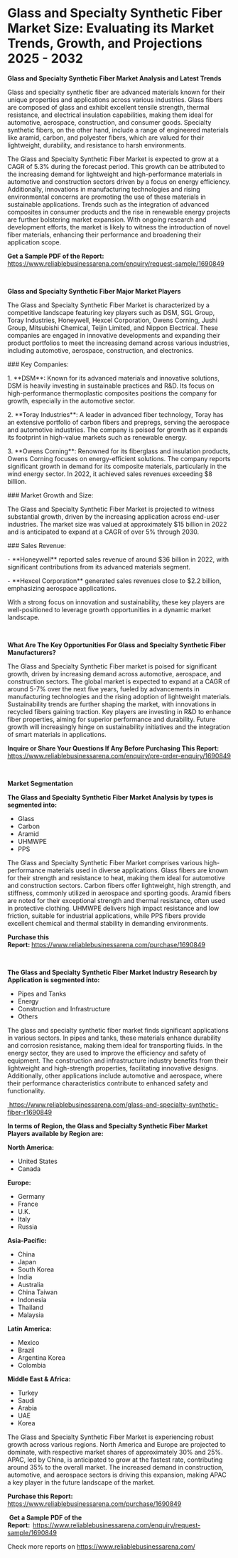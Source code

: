 <p><h1>Glass and Specialty Synthetic Fiber Market Size: Evaluating its Market Trends, Growth, and Projections 2025 - 2032</h1></p><p><strong>Glass and Specialty Synthetic Fiber Market Analysis and Latest Trends</strong></p>
<p><p>Glass and specialty synthetic fiber are advanced materials known for their unique properties and applications across various industries. Glass fibers are composed of glass and exhibit excellent tensile strength, thermal resistance, and electrical insulation capabilities, making them ideal for automotive, aerospace, construction, and consumer goods. Specialty synthetic fibers, on the other hand, include a range of engineered materials like aramid, carbon, and polyester fibers, which are valued for their lightweight, durability, and resistance to harsh environments.</p><p>The Glass and Specialty Synthetic Fiber Market is expected to grow at a CAGR of 5.3% during the forecast period. This growth can be attributed to the increasing demand for lightweight and high-performance materials in automotive and construction sectors driven by a focus on energy efficiency. Additionally, innovations in manufacturing technologies and rising environmental concerns are promoting the use of these materials in sustainable applications. Trends such as the integration of advanced composites in consumer products and the rise in renewable energy projects are further bolstering market expansion. With ongoing research and development efforts, the market is likely to witness the introduction of novel fiber materials, enhancing their performance and broadening their application scope.</p></p>
<p><strong>Get a Sample PDF of the Report:&nbsp;</strong> <a href="https://www.reliablebusinessarena.com/enquiry/request-sample/1690849?utm_campaign=2779&utm_medium=2&utm_source=Github&utm_content=ia&utm_term=26032025&utm_id=glass-and-specialty-synthetic-fiber">https://www.reliablebusinessarena.com/enquiry/request-sample/1690849</a></p>
<p>&nbsp;</p>
<p><strong>Glass and Specialty Synthetic Fiber Major Market Players</strong></p>
<p><p>The Glass and Specialty Synthetic Fiber Market is characterized by a competitive landscape featuring key players such as DSM, SGL Group, Toray Industries, Honeywell, Hexcel Corporation, Owens Corning, Jushi Group, Mitsubishi Chemical, Teijin Limited, and Nippon Electrical. These companies are engaged in innovative developments and expanding their product portfolios to meet the increasing demand across various industries, including automotive, aerospace, construction, and electronics.</p><p>### Key Companies:</p><p>1. **DSM**: Known for its advanced materials and innovative solutions, DSM is heavily investing in sustainable practices and R&D. Its focus on high-performance thermoplastic composites positions the company for growth, especially in the automotive sector.</p><p>2. **Toray Industries**: A leader in advanced fiber technology, Toray has an extensive portfolio of carbon fibers and prepregs, serving the aerospace and automotive industries. The company is poised for growth as it expands its footprint in high-value markets such as renewable energy.</p><p>3. **Owens Corning**: Renowned for its fiberglass and insulation products, Owens Corning focuses on energy-efficient solutions. The company reports significant growth in demand for its composite materials, particularly in the wind energy sector. In 2022, it achieved sales revenues exceeding $8 billion.</p><p>### Market Growth and Size:</p><p>The Glass and Specialty Synthetic Fiber Market is projected to witness substantial growth, driven by the increasing application across end-user industries. The market size was valued at approximately $15 billion in 2022 and is anticipated to expand at a CAGR of over 5% through 2030.</p><p>### Sales Revenue:</p><p>- **Honeywell** reported sales revenue of around $36 billion in 2022, with significant contributions from its advanced materials segment.</p><p>- **Hexcel Corporation** generated sales revenues close to $2.2 billion, emphasizing aerospace applications.</p><p>With a strong focus on innovation and sustainability, these key players are well-positioned to leverage growth opportunities in a dynamic market landscape.</p></p>
<p>&nbsp;</p>
<p><strong>What Are The Key Opportunities For Glass and Specialty Synthetic Fiber Manufacturers?</strong></p>
<p><p>The Glass and Specialty Synthetic Fiber market is poised for significant growth, driven by increasing demand across automotive, aerospace, and construction sectors. The global market is expected to expand at a CAGR of around 5-7% over the next five years, fueled by advancements in manufacturing technologies and the rising adoption of lightweight materials. Sustainability trends are further shaping the market, with innovations in recycled fibers gaining traction. Key players are investing in R&D to enhance fiber properties, aiming for superior performance and durability. Future growth will increasingly hinge on sustainability initiatives and the integration of smart materials in applications.</p></p>
<p><strong>Inquire or Share Your Questions If Any Before Purchasing This Report:</strong> <a href="https://www.reliablebusinessarena.com/enquiry/pre-order-enquiry/1690849?utm_campaign=2779&utm_medium=2&utm_source=Github&utm_content=ia&utm_term=26032025&utm_id=glass-and-specialty-synthetic-fiber">https://www.reliablebusinessarena.com/enquiry/pre-order-enquiry/1690849</a></p>
<p>&nbsp;</p>
<p><strong>Market Segmentation</strong></p>
<p><strong>The Glass and Specialty Synthetic Fiber Market Analysis by types is segmented into:</strong></p>
<p><ul><li>Glass</li><li>Carbon</li><li>Aramid</li><li>UHMWPE</li><li>PPS</li></ul></p>
<p><p>The Glass and Specialty Synthetic Fiber Market comprises various high-performance materials used in diverse applications. Glass fibers are known for their strength and resistance to heat, making them ideal for automotive and construction sectors. Carbon fibers offer lightweight, high strength, and stiffness, commonly utilized in aerospace and sporting goods. Aramid fibers are noted for their exceptional strength and thermal resistance, often used in protective clothing. UHMWPE delivers high impact resistance and low friction, suitable for industrial applications, while PPS fibers provide excellent chemical and thermal stability in demanding environments.</p></p>
<p><strong>Purchase this Report:&nbsp;</strong><a href="https://www.reliablebusinessarena.com/purchase/1690849?utm_campaign=2779&utm_medium=2&utm_source=Github&utm_content=ia&utm_term=26032025&utm_id=glass-and-specialty-synthetic-fiber">https://www.reliablebusinessarena.com/purchase/1690849</a></p>
<p>&nbsp;</p>
<p><strong>The Glass and Specialty Synthetic Fiber Market Industry Research by Application is segmented into:</strong></p>
<p><ul><li>Pipes and Tanks</li><li>Energy</li><li>Construction and Infrastructure</li><li>Others</li></ul></p>
<p><p>The glass and specialty synthetic fiber market finds significant applications in various sectors. In pipes and tanks, these materials enhance durability and corrosion resistance, making them ideal for transporting fluids. In the energy sector, they are used to improve the efficiency and safety of equipment. The construction and infrastructure industry benefits from their lightweight and high-strength properties, facilitating innovative designs. Additionally, other applications include automotive and aerospace, where their performance characteristics contribute to enhanced safety and functionality.</p></p>
<p><a href="https://www.reliablebusinessarena.com/glass-and-specialty-synthetic-fiber-r1690849?utm_campaign=2779&utm_medium=2&utm_source=Github&utm_content=ia&utm_term=26032025&utm_id=glass-and-specialty-synthetic-fiber">&nbsp;https://www.reliablebusinessarena.com/glass-and-specialty-synthetic-fiber-r1690849</a></p>
<p><strong>In terms of Region, the Glass and Specialty Synthetic Fiber Market Players available by Region are:</strong></p>
<p>
    <p> <strong> North America: </strong>
        <ul>
            <li>United States</li>
            <li>Canada</li>
        </ul>
        </p> 
    <p> <strong> Europe: </strong>
        <ul>
            <li>Germany</li>
            <li>France</li>
            <li>U.K.</li>
            <li>Italy</li>
            <li>Russia</li>
        </ul>
        </p> 
    <p> <strong> Asia-Pacific: </strong>
        <ul>
            <li>China</li>
            <li>Japan</li>
            <li>South Korea</li>
            <li>India</li>
            <li>Australia</li>
            <li>China Taiwan</li>
            <li>Indonesia</li>
            <li>Thailand</li>
            <li>Malaysia</li>
        </ul>
        </p> 
    <p> <strong> Latin America: </strong>
        <ul>
            <li>Mexico</li>
            <li>Brazil</li>
            <li>Argentina Korea</li>
            <li>Colombia</li>
        </ul>
        </p> 
    <p> <strong> Middle East & Africa: </strong>
        <ul>
            <li>Turkey</li>
            <li>Saudi</li>
            <li>Arabia</li>
            <li>UAE</li>
            <li>Korea</li>
        </ul>
    </p>
    </p>
<p><p>The Glass and Specialty Synthetic Fiber Market is experiencing robust growth across various regions. North America and Europe are projected to dominate, with respective market shares of approximately 30% and 25%. APAC, led by China, is anticipated to grow at the fastest rate, contributing around 35% to the overall market. The increased demand in construction, automotive, and aerospace sectors is driving this expansion, making APAC a key player in the future landscape of the market.</p></p>
<p><strong>Purchase this Report: </strong><a href="https://www.reliablebusinessarena.com/purchase/1690849?utm_campaign=2779&utm_medium=2&utm_source=Github&utm_content=ia&utm_term=26032025&utm_id=glass-and-specialty-synthetic-fiber">https://www.reliablebusinessarena.com/purchase/1690849</a></p>
<p>&nbsp;<strong>Get a Sample PDF of the Report:&nbsp;&nbsp;</strong><a href="https://www.reliablebusinessarena.com/enquiry/request-sample/1690849?utm_campaign=2779&utm_medium=2&utm_source=Github&utm_content=ia&utm_term=26032025&utm_id=glass-and-specialty-synthetic-fiber">https://www.reliablebusinessarena.com/enquiry/request-sample/1690849</a></p>
<p><strong></strong></p>
<p>Check more reports on <a href="https://www.reliablebusinessarena.com/?utm_campaign=2779&utm_medium=2&utm_source=Github&utm_content=ia&utm_term=26032025&utm_id=glass-and-specialty-synthetic-fiber">https://www.reliablebusinessarena.com/</a></p>